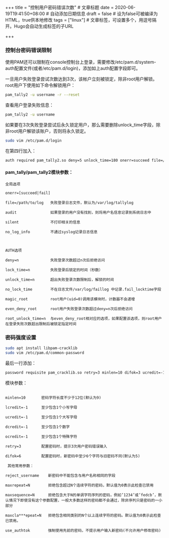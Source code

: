 +++
title = "控制用户密码错误次数"  # 文章标题
date = 2020-06-19T19:41:50+08:00  # 自动添加日期信息
draft = false  # 设为false可被编译为HTML，true供本地修改
tags = ["linux"]  # 文章标签，可设置多个，用逗号隔开。Hugo会自动生成标签的子URL

+++

### 控制台密码错误限制

使用PAM还可以限制在console控制台上登录，需要修改/etc/pam.d/system-auth配置文件(或者/etc/pam.d/login)，添加如上auth配置字段即可。 

一旦用户失败登录尝试次数达到3次，该帐户立刻被锁定，除非root用户解锁。root用户下使用如下命令解锁用户：

```bash
pam_tally2 -u username -r --reset
```
查看用户登录失败信息：

```bash
pam_tally2 -u username
```
如果要在3次失败登录尝试后永久锁定用户，那么需要删除unlock_time字段，除非root用户解锁该账户，否则将永久锁定。

```bash
sudo vim /etc/pam.d/login
```

在第四行加入：

```bash
auth required pam_tally2.so deny=5 unlock_time=180 onerr=succeed file=/var/log/tallylog
```



#### pam_tally/pam_tally2模块参数：

``` 
全局选项

onerr=[succeed|fail]

file=/path/to/log   失败登录日志文件，默认为/var/log/tallylog

audit               如果登录的用户没有找到，则将用户名信息记录到系统日志中

silent              不打印相关的信息

no_log_info         不通过syslog记录日志信息

 

AUTH选项

deny=n              失败登录次数超过n次后拒绝访问

lock_time=n         失败登录后锁定的时间（秒数）

unlock_time=n       超出失败登录次数限制后，解锁的时间

no_lock_time        不在日志文件/var/log/faillog 中记录.fail_locktime字段

magic_root          root用户(uid=0)调用该模块时，计数器不会递增

even_deny_root      root用户失败登录次数超过deny=n次后拒绝访问

root_unlock_time=n  与even_deny_root相对应的选项，如果配置该选项，则root用户在登录失败次数超出限制后被锁定指定时间
```

### 密码强度设置

```bash
sudo apt install libpam-cracklib
sudo vim /etc/pam.d/common-password
```


最后一行添加：

```bash
password requisite pam_cracklib.so retry=3 minlen=10 difok=3 ucredit=-1 lcredit=-1 dcredit=-1 ocredit=-1
```

模块参数：

```

minlen=10       密码字符长度不少于12位(默认为9)

lcredit=-1      至少包含1个小写字母

ucredit=-1      至少包含1个大写字母

dcredit=-1      至少包含1个数字

ocredit=-1      至少包含1个特殊字符

retry=3         配置密码时，提示3次用户密码错误输入

difok=6         配置密码时，新密码中至少6个字符与旧密码不同(默认为5)

 其他常用参数：

reject_username    新密码中不能包含与用户名称相同的字段

maxrepeat=N        拒绝包含超过N个连续字符的密码，默认值为0表示此检查已禁用

maxsequence=N      拒绝包含大于N的单调字符序列的密码，例如’1234’或’fedcb’，默认情况下即使没有这个参数配置，一般大多数这样的密码都不会通过，除非序列只是密码的一小部分

maxcla***epeat=N   拒绝包含相同类别的N个以上连续字符的密码。默认值为0表示此检查已禁用。

use_authtok        强制使用先前的密码，不提示用户输入新密码(不允许用户修改密码)

```
